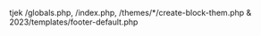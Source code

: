 tjek /globals.php, /index.php, /themes/\*/create-block-them.php & 2023/templates/footer-default.php
